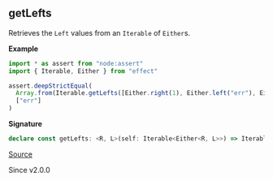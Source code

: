 ## getLefts

Retrieves the `Left` values from an `Iterable` of `Either`s.

**Example**

```ts
import * as assert from "node:assert"
import { Iterable, Either } from "effect"

assert.deepStrictEqual(
  Array.from(Iterable.getLefts([Either.right(1), Either.left("err"), Either.right(2)])),
  ["err"]
)
```

**Signature**

```ts
declare const getLefts: <R, L>(self: Iterable<Either<R, L>>) => Iterable<L>
```

[Source](https://github.com/Effect-TS/effect/tree/main/packages/effect/src/Iterable.ts#L870)

Since v2.0.0